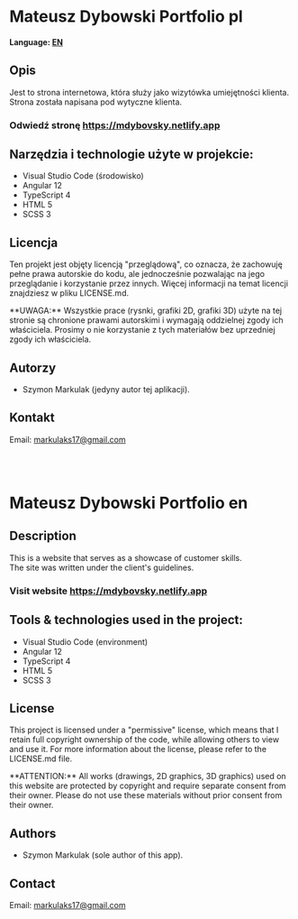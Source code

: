 # Mateusz Dybowski Portfolio pl
<h4>Language: <a href="#en">EN</a></h4>

<h2>Opis</h2>
<p>Jest to strona internetowa, która służy jako wizytówka umiejętności klienta.<br>
Strona została napisana pod wytyczne klienta.</p>

### Odwiedź stronę <a href='https://mdybovsky.netlify.app'>https://mdybovsky.netlify.app</a>

## Narzędzia i technologie użyte w projekcie:
- Visual Studio Code (środowisko)
- Angular 12
- TypeScript 4
- HTML 5
- SCSS 3

<h2>Licencja</h2>
<p>Ten projekt jest objęty licencją "przeglądową", co oznacza, że zachowuję pełne prawa autorskie do kodu, 
ale jednocześnie pozwalając na jego przeglądanie i korzystanie przez innych. Więcej informacji na temat licencji znajdziesz w pliku LICENSE.md.</p>
<p>**UWAGA:** Wszystkie prace (rysnki, grafiki 2D, grafiki 3D) użyte na tej stronie są chronione prawami autorskimi i wymagają oddzielnej zgody ich właściciela. 
Prosimy o nie korzystanie z tych materiałów bez uprzedniej zgody ich właściciela.</p>

<h2>Autorzy</h2>
<p>
    <ul><li>Szymon Markulak (jedyny autor tej aplikacji).</li></ul>
</p>

<h2>Kontakt</h2>
<p>Email: <a href="mailto:markulaks17@gmail.com">markulaks17@gmail.com</a></p>
</br></br>

<h1 id="en">Mateusz Dybowski Portfolio en</h1>

<h2>Description</h2>
<p>This is a website that serves as a showcase of customer skills.<br>
The site was written under the client's guidelines.</p>

### Visit website <a href='https://mdybovsky.netlify.app'>https://mdybovsky.netlify.app</a>

## Tools & technologies used in the project:
- Visual Studio Code (environment)
- Angular 12
- TypeScript 4
- HTML 5
- SCSS 3

<h2>License</h2>
<p>This project is licensed under a "permissive" license, which means that I retain full copyright ownership of the code, while allowing others to view and use it. 
For more information about the license, please refer to the LICENSE.md file.</p>
<p>**ATTENTION:** All works (drawings, 2D graphics, 3D graphics) used on this website are protected by copyright and require separate consent from their owner. 
Please do not use these materials without prior consent from their owner.</p>

<h2>Authors</h2>
<p>
    <ul><li>Szymon Markulak (sole author of this app).</li></ul>
</p>

<h2>Contact</h2>
<p>Email: <a href="mailto:markulaks17@gmail.com">markulaks17@gmail.com</a></p>
